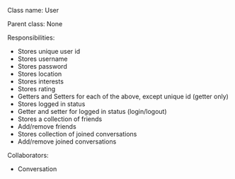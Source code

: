 Class name: User

Parent class: None

Responsibilities:
* Stores unique user id
* Stores username
* Stores password
* Stores location
* Stores interests
* Stores rating
* Getters and Setters for each of the above, except unique id (getter only)
* Stores logged in status
* Getter and setter for logged in status (login/logout)
* Stores a collection of friends
* Add/remove friends
* Stores collection of joined conversations
* Add/remove joined conversations

Collaborators:
* Conversation